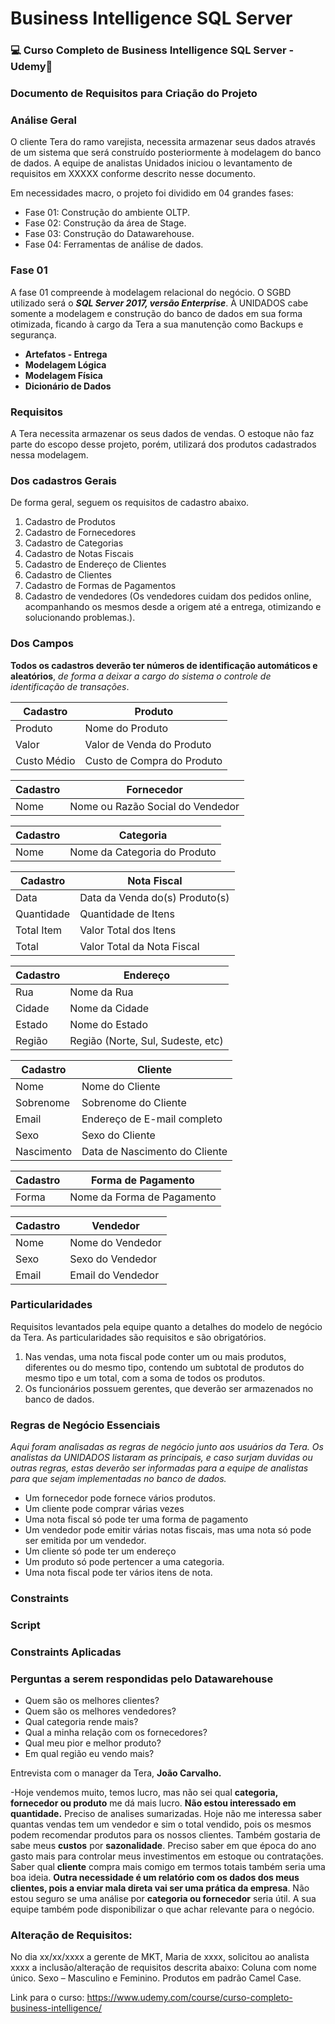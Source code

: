 # Business Intelligence SQL Server
### :computer: Curso Completo de Business Intelligence SQL Server - Udemy:rocket:

### Documento de Requisitos para Criação do Projeto
  
  
### Análise Geral
 
O cliente Tera do ramo varejista, necessita armazenar seus dados através de um sistema que será construído posteriormente à modelagem do banco de dados.
A equipe de analistas Unidados iniciou o levantamento de requisitos em XXXXX conforme descrito nesse documento.

Em necessidades macro, o projeto foi dividido em 04 grandes fases:

- Fase 01: Construção do ambiente OLTP.
- Fase 02: Construção da área de Stage.
- Fase 03: Construção do Datawarehouse.
- Fase 04: Ferramentas de análise de dados.

### Fase 01

A fase 01 compreende à modelagem relacional do negócio. O SGBD utilizado será o ***SQL Server 2017, versão Enterprise***. À UNIDADOS cabe somente a modelagem e construção do banco de dados em sua forma otimizada, ficando à cargo da Tera a sua manutenção como Backups e segurança.

- **Artefatos - Entrega**
- **Modelagem Lógica**
- **Modelagem Física**
- **Dicionário de Dados**

### Requisitos

A Tera necessita armazenar os seus dados de vendas. O estoque não faz parte do escopo desse projeto, porém, utilizará dos produtos cadastrados nessa modelagem.

### Dos cadastros Gerais

De forma geral, seguem os requisitos de cadastro abaixo.

01. Cadastro de Produtos
02. Cadastro de Fornecedores
03. Cadastro de Categorias
04. Cadastro de Notas Fiscais
05. Cadastro de Endereço de Clientes
06. Cadastro de Clientes
07. Cadastro de Formas de Pagamentos
08. Cadastro de vendedores (Os vendedores cuidam dos pedidos online, acompanhando os mesmos desde a origem até a entrega, otimizando e solucionando problemas.).

### Dos Campos

**Todos os cadastros deverão ter números de identificação automáticos e aleatórios**, *de forma a deixar a cargo do sistema o controle de identificação de transações*.

| Cadastro    | Produto                    |
|-------------|----------------------------|
| Produto     | Nome do Produto            |
| Valor       | Valor de Venda do Produto  |
| Custo Médio | Custo de Compra do Produto |


| Cadastro | Fornecedor                       |
|----------|----------------------------------|
| Nome     | Nome ou Razão Social do Vendedor |


| Cadastro | Categoria                    |
|----------|------------------------------|
| Nome     | Nome da Categoria do Produto |


| Cadastro   | Nota Fiscal                    |
|------------|--------------------------------|
| Data       | Data da Venda do(s) Produto(s) |
| Quantidade | Quantidade de Itens            |
| Total Item | Valor Total dos Itens          |
| Total      | Valor Total da Nota Fiscal     |


| Cadastro | Endereço                          |
|----------|-----------------------------------|
| Rua      | Nome da Rua                       |
| Cidade   | Nome da Cidade                    |
| Estado   | Nome do Estado                    |
| Região   | Região (Norte, Sul, Sudeste, etc) |


|Cadastro    | Cliente                       |
|------------|-------------------------------|
| Nome       | Nome do Cliente               |
| Sobrenome	 | Sobrenome do Cliente          |
| Email	     | Endereço de E-mail completo   |
| Sexo       | Sexo do Cliente               |
| Nascimento | Data de Nascimento do Cliente |



| Cadastro | Forma de Pagamento         |
|----------|----------------------------|
| Forma	   | Nome da Forma de Pagamento |


| Cadastro | Vendedor          |
|----------|-------------------|
| Nome	   | Nome do Vendedor  |
| Sexo	   | Sexo do Vendedor  |
| Email	   | Email do Vendedor |


### Particularidades

Requisitos levantados pela equipe quanto a detalhes do modelo de negócio da Tera. As particularidades são requisitos e são obrigatórios.

01. Nas vendas, uma nota fiscal pode conter um ou mais produtos, diferentes ou do mesmo tipo, contendo um subtotal de produtos do mesmo tipo e um total, com a soma de todos os produtos.
02. Os funcionários possuem gerentes, que deverão ser armazenados no banco de dados.


### Regras de Negócio Essenciais

*Aqui foram analisadas as regras de negócio junto aos usuários da Tera. Os analistas da UNIDADOS listaram as principais, e caso surjam duvidas ou outras regras, estas deverão ser informadas para a equipe de analistas para que sejam implementadas no banco de dados.*

-	Um fornecedor pode fornece vários produtos.
-	Um cliente pode comprar várias vezes
-	Uma nota fiscal só pode ter uma forma de pagamento
-	Um vendedor pode emitir várias notas fiscais, mas uma nota só pode ser emitida por um vendedor.
-	Um cliente só pode ter um endereço
-	Um produto só pode pertencer a uma categoria.
-	Uma nota fiscal pode ter vários itens de nota.

### Constraints

### Script

### Constraints Aplicadas

### Perguntas a serem respondidas pelo Datawarehouse

-	Quem são os melhores clientes?
-	Quem são os melhores vendedores?
-	Qual categoria rende mais?
-	Qual a minha relação com os fornecedores?
-	Qual meu pior e melhor produto?
-	Em qual região eu vendo mais?

Entrevista com o manager da Tera, **João Carvalho.**

-Hoje vendemos muito, temos lucro, mas não sei qual **categoria, fornecedor ou produto** me dá mais lucro. **Não estou interessado em quantidade.** Preciso de analises sumarizadas. Hoje não me interessa saber quantas vendas tem um vendedor e sim o total vendido, pois os mesmos podem recomendar produtos para os nossos clientes. Também gostaria de sabe meus **custos** por **sazonalidade**. Preciso saber em que época do ano gasto mais para controlar meus investimentos em estoque ou contratações. Saber qual **cliente** compra mais comigo em termos totais também seria uma boa ideia. **Outra necessidade é um relatório com os dados dos meus clientes, pois a enviar mala direta vai ser uma prática da empresa**. Não estou seguro se uma análise por **categoria ou fornecedor** seria útil. A sua equipe também pode disponibilizar o que achar relevante para o negócio.

### Alteração de Requisitos:

No dia xx/xx/xxxx a gerente de MKT, Maria de xxxx, solicitou ao analista xxxx a inclusão/alteração de requisitos descrita abaixo:
Coluna com nome único.
Sexo – Masculino e Feminino.
Produtos em padrão Camel Case.

Link para o curso: https://www.udemy.com/course/curso-completo-business-intelligence/
